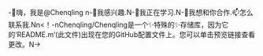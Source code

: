 -👋嗨，我是@Chenqling n-👀我感兴趣.N-🌱我正在学习.N-💞️我想和你合作.📫怎么联系我.Nn<！-nChenqling/Chenqling是一个✨特殊的✨存储库，因为它的‘README.m’(此文件)出现在您的GitHub配置文件上。您可以单击预览链接查看更改。N->
